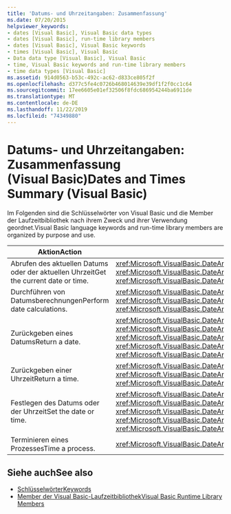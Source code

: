 ```yaml
---
title: 'Datums- und Uhrzeitangaben: Zusammenfassung'
ms.date: 07/20/2015
helpviewer_keywords:
- dates [Visual Basic], Visual Basic data types
- dates [Visual Basic], run-time library members
- dates [Visual Basic], Visual Basic keywords
- times [Visual Basic], Visual Basic
- Data data type [Visual Basic], Visual Basic
- time, Visual Basic keywords and run-time library members
- time data types [Visual Basic]
ms.assetid: 914d0563-b53c-492c-ac62-d833ce805f2f
ms.openlocfilehash: d377c5fe4c0726b468014639e39df1f2f0cc1c64
ms.sourcegitcommit: 17ee6605e01ef32506f8fdc686954244ba6911de
ms.translationtype: MT
ms.contentlocale: de-DE
ms.lasthandoff: 11/22/2019
ms.locfileid: "74349880"
---
```

# <a name="dates-and-times-summary-visual-basic"></a><span data-ttu-id="3fed9-102">Datums- und Uhrzeitangaben: Zusammenfassung (Visual Basic)</span><span class="sxs-lookup"><span data-stu-id="3fed9-102">Dates and Times Summary (Visual Basic)</span></span>
<span data-ttu-id="3fed9-103">Im Folgenden sind die Schlüsselwörter von Visual Basic und die Member der Laufzeitbibliothek nach ihrem Zweck und ihrer Verwendung geordnet.</span><span class="sxs-lookup"><span data-stu-id="3fed9-103">Visual Basic language keywords and run-time library members are organized by purpose and use.</span></span>  
  
|<span data-ttu-id="3fed9-104">Aktion</span><span class="sxs-lookup"><span data-stu-id="3fed9-104">Action</span></span>|<span data-ttu-id="3fed9-105">Sprachelement</span><span class="sxs-lookup"><span data-stu-id="3fed9-105">Language element</span></span>|  
|------------|----------------------|  
|<span data-ttu-id="3fed9-106">Abrufen des aktuellen Datums oder der aktuellen Uhrzeit</span><span class="sxs-lookup"><span data-stu-id="3fed9-106">Get the current date or time.</span></span>|<span data-ttu-id="3fed9-107"><xref:Microsoft.VisualBasic.DateAndTime.Now%2A>, <xref:Microsoft.VisualBasic.DateAndTime.Today%2A>, <xref:Microsoft.VisualBasic.DateAndTime.TimeOfDay%2A></span><span class="sxs-lookup"><span data-stu-id="3fed9-107"><xref:Microsoft.VisualBasic.DateAndTime.Now%2A>, <xref:Microsoft.VisualBasic.DateAndTime.Today%2A>, <xref:Microsoft.VisualBasic.DateAndTime.TimeOfDay%2A></span></span>|  
|<span data-ttu-id="3fed9-108">Durchführen von Datumsberechnungen</span><span class="sxs-lookup"><span data-stu-id="3fed9-108">Perform date calculations.</span></span>|<span data-ttu-id="3fed9-109"><xref:Microsoft.VisualBasic.DateAndTime.DateAdd%2A>, <xref:Microsoft.VisualBasic.DateAndTime.DateDiff%2A>, <xref:Microsoft.VisualBasic.DateAndTime.DatePart%2A></span><span class="sxs-lookup"><span data-stu-id="3fed9-109"><xref:Microsoft.VisualBasic.DateAndTime.DateAdd%2A>, <xref:Microsoft.VisualBasic.DateAndTime.DateDiff%2A>, <xref:Microsoft.VisualBasic.DateAndTime.DatePart%2A></span></span>|  
|<span data-ttu-id="3fed9-110">Zurückgeben eines Datums</span><span class="sxs-lookup"><span data-stu-id="3fed9-110">Return a date.</span></span>|<span data-ttu-id="3fed9-111"><xref:Microsoft.VisualBasic.DateAndTime.DateSerial%2A>, <xref:Microsoft.VisualBasic.DateAndTime.DateValue%2A>, <xref:Microsoft.VisualBasic.DateAndTime.MonthName%2A>, <xref:Microsoft.VisualBasic.DateAndTime.WeekdayName%2A></span><span class="sxs-lookup"><span data-stu-id="3fed9-111"><xref:Microsoft.VisualBasic.DateAndTime.DateSerial%2A>, <xref:Microsoft.VisualBasic.DateAndTime.DateValue%2A>, <xref:Microsoft.VisualBasic.DateAndTime.MonthName%2A>, <xref:Microsoft.VisualBasic.DateAndTime.WeekdayName%2A></span></span>|  
|<span data-ttu-id="3fed9-112">Zurückgeben einer Uhrzeit</span><span class="sxs-lookup"><span data-stu-id="3fed9-112">Return a time.</span></span>|<span data-ttu-id="3fed9-113"><xref:Microsoft.VisualBasic.DateAndTime.TimeSerial%2A>, <xref:Microsoft.VisualBasic.DateAndTime.TimeValue%2A></span><span class="sxs-lookup"><span data-stu-id="3fed9-113"><xref:Microsoft.VisualBasic.DateAndTime.TimeSerial%2A>, <xref:Microsoft.VisualBasic.DateAndTime.TimeValue%2A></span></span>|  
|<span data-ttu-id="3fed9-114">Festlegen des Datums oder der Uhrzeit</span><span class="sxs-lookup"><span data-stu-id="3fed9-114">Set the date or time.</span></span>|<span data-ttu-id="3fed9-115"><xref:Microsoft.VisualBasic.DateAndTime.DateString%2A>, <xref:Microsoft.VisualBasic.DateAndTime.TimeOfDay%2A>, <xref:Microsoft.VisualBasic.DateAndTime.TimeString%2A>, <xref:Microsoft.VisualBasic.DateAndTime.Today%2A></span><span class="sxs-lookup"><span data-stu-id="3fed9-115"><xref:Microsoft.VisualBasic.DateAndTime.DateString%2A>, <xref:Microsoft.VisualBasic.DateAndTime.TimeOfDay%2A>, <xref:Microsoft.VisualBasic.DateAndTime.TimeString%2A>, <xref:Microsoft.VisualBasic.DateAndTime.Today%2A></span></span>|  
|<span data-ttu-id="3fed9-116">Terminieren eines Prozesses</span><span class="sxs-lookup"><span data-stu-id="3fed9-116">Time a process.</span></span>|<xref:Microsoft.VisualBasic.DateAndTime.Timer%2A>|  
  
## <a name="see-also"></a><span data-ttu-id="3fed9-117">Siehe auch</span><span class="sxs-lookup"><span data-stu-id="3fed9-117">See also</span></span>

- [<span data-ttu-id="3fed9-118">Schlüsselwörter</span><span class="sxs-lookup"><span data-stu-id="3fed9-118">Keywords</span></span>](../../../visual-basic/language-reference/keywords/index.md)
- [<span data-ttu-id="3fed9-119">Member der Visual Basic-Laufzeitbibliothek</span><span class="sxs-lookup"><span data-stu-id="3fed9-119">Visual Basic Runtime Library Members</span></span>](../../../visual-basic/language-reference/runtime-library-members.md)
